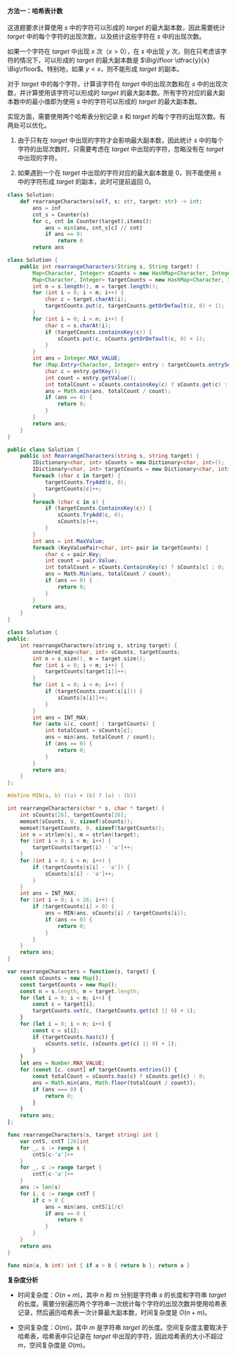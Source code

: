 #### 方法一：哈希表计数

这道题要求计算使用 $s$ 中的字符可以形成的 $\textit{target}$ 的最大副本数，因此需要统计 $\textit{target}$ 中的每个字符的出现次数，以及统计这些字符在 $s$ 中的出现次数。

如果一个字符在 $\textit{target}$ 中出现 $x$ 次（$x > 0$），在 $s$ 中出现 $y$ 次，则在只考虑该字符的情况下，可以形成的 $\textit{target}$ 的最大副本数是 $\Big\lfloor \dfrac{y}{x} \Big\rfloor$。特别地，如果 $y < x$，则不能形成 $\textit{target}$ 的副本。

对于 $\textit{target}$ 中的每个字符，计算该字符在 $\textit{target}$ 中的出现次数和在 $s$ 中的出现次数，并计算使用该字符可以形成的 $\textit{target}$ 的最大副本数。所有字符对应的最大副本数中的最小值即为使用 $s$ 中的字符可以形成的 $\textit{target}$ 的最大副本数。

实现方面，需要使用两个哈希表分别记录 $s$ 和 $\textit{target}$ 的每个字符的出现次数。有两处可以优化。

1. 由于只有在 $\textit{target}$ 中出现的字符才会影响最大副本数，因此统计 $s$ 中的每个字符的出现次数时，只需要考虑在 $\textit{target}$ 中出现的字符，忽略没有在 $\textit{target}$ 中出现的字符。

2. 如果遇到一个在 $\textit{target}$ 中出现的字符对应的最大副本数是 $0$，则不能使用 $s$ 中的字符形成 $\textit{target}$ 的副本，此时可提前返回 $0$。

```Python [sol1-Python3]
class Solution:
    def rearrangeCharacters(self, s: str, target: str) -> int:
        ans = inf
        cnt_s = Counter(s)
        for c, cnt in Counter(target).items():
            ans = min(ans, cnt_s[c] // cnt)
            if ans == 0:
                return 0
        return ans
```

```Java [sol1-Java]
class Solution {
    public int rearrangeCharacters(String s, String target) {
        Map<Character, Integer> sCounts = new HashMap<Character, Integer>();
        Map<Character, Integer> targetCounts = new HashMap<Character, Integer>();
        int n = s.length(), m = target.length();
        for (int i = 0; i < m; i++) {
            char c = target.charAt(i);
            targetCounts.put(c, targetCounts.getOrDefault(c, 0) + 1);
        }
        for (int i = 0; i < n; i++) {
            char c = s.charAt(i);
            if (targetCounts.containsKey(c)) {
                sCounts.put(c, sCounts.getOrDefault(c, 0) + 1);
            }
        }
        int ans = Integer.MAX_VALUE;
        for (Map.Entry<Character, Integer> entry : targetCounts.entrySet()) {
            char c = entry.getKey();
            int count = entry.getValue();
            int totalCount = sCounts.containsKey(c) ? sCounts.get(c) : 0;
            ans = Math.min(ans, totalCount / count);
            if (ans == 0) {
                return 0;
            }
        }
        return ans;
    }
}
```

```C# [sol1-C#]
public class Solution {
    public int RearrangeCharacters(string s, string target) {
        IDictionary<char, int> sCounts = new Dictionary<char, int>();
        IDictionary<char, int> targetCounts = new Dictionary<char, int>();
        foreach (char c in target) {
            targetCounts.TryAdd(c, 0);
            targetCounts[c]++;
        }
        foreach (char c in s) {
            if (targetCounts.ContainsKey(c)) {
                sCounts.TryAdd(c, 0);
                sCounts[c]++;
            }
        }
        int ans = int.MaxValue;
        foreach (KeyValuePair<char, int> pair in targetCounts) {
            char c = pair.Key;
            int count = pair.Value;
            int totalCount = sCounts.ContainsKey(c) ? sCounts[c] : 0;
            ans = Math.Min(ans, totalCount / count);
            if (ans == 0) {
                return 0;
            }
        }
        return ans;
    }
}
```

```C++ [sol1-C++]
class Solution {
public:
    int rearrangeCharacters(string s, string target) {
        unordered_map<char, int> sCounts, targetCounts;
        int n = s.size(), m = target.size();
        for (int i = 0; i < m; i++) {
            targetCounts[target[i]]++;
        }
        for (int i = 0; i < n; i++) {
            if (targetCounts.count(s[i])) {
                sCounts[s[i]]++;
            }
        }
        int ans = INT_MAX;
        for (auto &[c, count] : targetCounts) {
            int totalCount = sCounts[c];
            ans = min(ans, totalCount / count);
            if (ans == 0) {
                return 0;
            }
        }
        return ans;
    }
};
```

```C [sol1-C]
#define MIN(a, b) ((a) < (b) ? (a) : (b))

int rearrangeCharacters(char * s, char * target) {
    int sCounts[26], targetCounts[26];
    memset(sCounts, 0, sizeof(sCounts));
    memset(targetCounts, 0, sizeof(targetCounts));
    int n = strlen(s), m = strlen(target);
    for (int i = 0; i < m; i++) {
        targetCounts[target[i] - 'a']++;
    }
    for (int i = 0; i < n; i++) {
        if (targetCounts[s[i] - 'a']) {
            sCounts[s[i] - 'a']++;
        }
    }
    int ans = INT_MAX;
    for (int i = 0; i < 26; i++) {
        if (targetCounts[i] > 0) {
            ans = MIN(ans, sCounts[i] / targetCounts[i]);
            if (ans == 0) {
                return 0;
            }
        }
    }
    return ans;
}
```

```JavaScript [sol1-JavaScript]
var rearrangeCharacters = function(s, target) {
    const sCounts = new Map();
    const targetCounts = new Map();
    const n = s.length, m = target.length;
    for (let i = 0; i < m; i++) {
        const c = target[i];
        targetCounts.set(c, (targetCounts.get(c) || 0) + 1);
    }
    for (let i = 0; i < n; i++) {
        const c = s[i];
        if (targetCounts.has(c)) {
            sCounts.set(c, (sCounts.get(c) || 0) + 1);
        }
    }
    let ans = Number.MAX_VALUE;
    for (const [c, count] of targetCounts.entries()) {
        const totalCount = sCounts.has(c) ? sCounts.get(c) : 0;
        ans = Math.min(ans, Math.floor(totalCount / count));
        if (ans === 0) {
            return 0;
        }
    }
    return ans;
};
```

```go [sol1-Golang]
func rearrangeCharacters(s, target string) int {
    var cntS, cntT [26]int
    for _, c := range s {
        cntS[c-'a']++
    }
    for _, c := range target {
        cntT[c-'a']++
    }
    ans := len(s)
    for i, c := range cntT {
        if c > 0 {
            ans = min(ans, cntS[i]/c)
            if ans == 0 {
                return 0
            }
        }
    }
    return ans
}

func min(a, b int) int { if a > b { return b }; return a }
```

**复杂度分析**

- 时间复杂度：$O(n + m)$，其中 $n$ 和 $m$ 分别是字符串 $s$ 的长度和字符串 $\textit{target}$ 的长度。需要分别遍历两个字符串一次统计每个字符的出现次数并使用哈希表记录，然后遍历哈希表一次计算最大副本数，时间复杂度是 $O(n + m)$。

- 空间复杂度：$O(m)$，其中 $m$ 是字符串 $\textit{target}$ 的长度。空间复杂度主要取决于哈希表，哈希表中只记录在 $\textit{target}$ 中出现的字符，因此哈希表的大小不超过 $m$，空间复杂度是 $O(m)$。